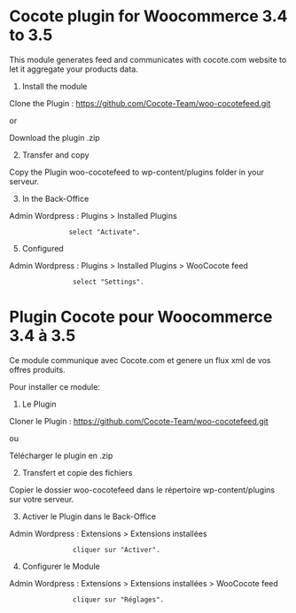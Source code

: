 # Cocote plugin for Woocommerce 3.4 to 3.5

This module generates feed and communicates with cocote.com website to let it aggregate your products data.

1) Install the module

Clone the Plugin : https://github.com/Cocote-Team/woo-cocotefeed.git

or

Download the plugin .zip

2) Transfer and copy

Copy the Plugin woo-cocotefeed to wp-content/plugins folder in your serveur.

3) In the Back-Office

Admin Wordpress : Plugins > Installed Plugins

                   select "Activate".

5) Configured

Admin Wordpress : Plugins > Installed Plugins > WooCocote feed

                    select "Settings".

# Plugin Cocote pour Woocommerce 3.4 à 3.5

Ce module communique avec Cocote.com et genere un flux xml de vos offres produits.

Pour installer ce module:

1) Le Plugin

Cloner le Plugin : https://github.com/Cocote-Team/woo-cocotefeed.git

ou

Télécharger le plugin en .zip

2) Transfert et copie des fichiers

Copier le dossier woo-cocotefeed dans le répertoire wp-content/plugins sur votre serveur.

3) Activer le Plugin dans le Back-Office

Admin Wordpress : Extensions > Extensions installées

                    cliquer sur "Activer".

4) Configurer le Module

Admin Wordpress : Extensions > Extensions installées > WooCocote feed

                    cliquer sur "Réglages".